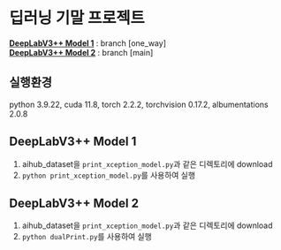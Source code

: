 # 딥러닝 기말 프로젝트

**[DeepLabV3++ Model 1](#DeepLabV3++-Model-1)** : branch [one_way] <br>
**[DeepLabV3++ Model 2](#DeepLabV3++-Model-2)** : branch [main]

## 실행환경
python 3.9.22, cuda 11.8, torch 2.2.2, torchvision 0.17.2, albumentations 2.0.8

## DeepLabV3++ Model 1
1. aihub_dataset을 `print_xception_model.py`과 같은 디렉토리에 download
2. `python print_xception_model.py`를 사용하여 실행

## DeepLabV3++ Model 2
1. aihub_dataset을 `print_xception_model.py`과 같은 디렉토리에 download
2. `python dualPrint.py`를 사용하여 실행
